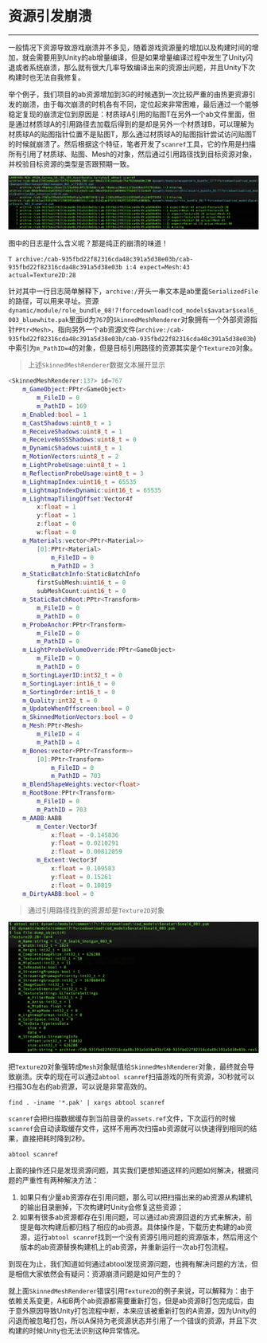 # 资源引发崩溃
---

一般情况下资源导致游戏崩溃并不多见，随着游戏资源量的增加以及构建时间的增加，就会需要用到Unity的ab增量编译，但是如果增量编译过程中发生了Unity闪退或者系统崩溃，那么就有很大几率导致编译出来的资源出问题，并且Unity下次构建时也无法自我修复。

举个例子，我们项目的ab资源增加到3G的时候遇到一次比较严重的由热更资源引发的崩溃，由于每次崩溃的时机各有不同，定位起来非常困难，最后通过一个能够稳定复现的崩溃定位到原因是：材质球A引用的贴图T在另外一个ab文件里面，但是通过材质球A的引用路径去加载后得到的是却是另外一个材质球B，可以理解为材质球A的贴图指针位置不是贴图T，那么通过材质球A的贴图指针尝试访问贴图T的时候就崩溃了。然后根据这个特征，笔者开发了`scanref`工具，它的作用是扫描所有引用了材质球、贴图、Mesh的对象，然后通过引用路径找到目标资源对象，并校验目标资源的类型是否跟预期一致。

![](crash/scanref.png)

图中的日志是什么含义呢？那是纯正的崩溃的味道！
```
T archive:/cab-935fbd22f82316cda48c391a5d38e03b/cab-935fbd22f82316cda48c391a5d38e03b i:4 expect=Mesh:43 actual=Texture2D:28
```
针对其中一行日志简单解释下，`archive:/`开头一串文本是ab里面`SerializedFile`的路径，可以用来寻址。资源`dynamic/module/role_bundle_08!7!forcedownload!cod_models$avatar$seal6_003_bluewhite.pak`里面id为`767`的`SkinnedMeshRenderer`对象拥有一个外部资源指针`PPtr<Mesh>`，指向另外一个ab资源文件(`archive:/cab-935fbd22f82316cda48c391a5d38e03b/cab-935fbd22f82316cda48c391a5d38e03b`)中索引为`m_PathID=4`的对象，但是目标引用路径的资源其实是个`Texture2D`对象。

> 上述`SkinnedMeshRenderer`数据文本展开显示

```c++
<SkinnedMeshRenderer:137> id=767
    m_GameObject:PPtr<GameObject>
        m_FileID = 0
        m_PathID = 169
    m_Enabled:bool = 1
    m_CastShadows:uint8_t = 1
    m_ReceiveShadows:uint8_t = 1
    m_ReceiveNoSSShadows:uint8_t = 0
    m_DynamicShadows:uint8_t = 1
    m_MotionVectors:uint8_t = 2
    m_LightProbeUsage:uint8_t = 1
    m_ReflectionProbeUsage:uint8_t = 3
    m_LightmapIndex:uint16_t = 65535
    m_LightmapIndexDynamic:uint16_t = 65535
    m_LightmapTilingOffset:Vector4f
        x:float = 1
        y:float = 1
        z:float = 0
        w:float = 0
    m_Materials:vector<PPtr<Material>>
        [0]:PPtr<Material>
            m_FileID = 0
            m_PathID = 3
    m_StaticBatchInfo:StaticBatchInfo
        firstSubMesh:uint16_t = 0
        subMeshCount:uint16_t = 0
    m_StaticBatchRoot:PPtr<Transform>
        m_FileID = 0
        m_PathID = 0
    m_ProbeAnchor:PPtr<Transform>
        m_FileID = 0
        m_PathID = 0
    m_LightProbeVolumeOverride:PPtr<GameObject>
        m_FileID = 0
        m_PathID = 0
    m_SortingLayerID:int32_t = 0
    m_SortingLayer:int16_t = 0
    m_SortingOrder:int16_t = 0
    m_Quality:int32_t = 0
    m_UpdateWhenOffscreen:bool = 0
    m_SkinnedMotionVectors:bool = 0
    m_Mesh:PPtr<Mesh>
        m_FileID = 4
        m_PathID = 4
    m_Bones:vector<PPtr<Transform>>
        [0]:PPtr<Transform>
            m_FileID = 0
            m_PathID = 703
    m_BlendShapeWeights:vector<float>
    m_RootBone:PPtr<Transform>
        m_FileID = 0
        m_PathID = 703
    m_AABB:AABB
        m_Center:Vector3f
            x:float = -0.145836
            y:float = 0.0210291
            z:float = 0.00812059
        m_Extent:Vector3f
            x:float = 0.109583
            y:float = 0.15261
            z:float = 0.10819
    m_DirtyAABB:bool = 0
```

> 通过引用路径找到的资源却是`Texture2D`对象

![](crash/notmesh.png)

把`Texture2D`对象强转成`Mesh`对象赋值给`SkinnedMeshRenderer`对象，最终就会导致崩溃。庆幸的现在可以通过`abtool scanref`扫描游戏的所有资源，30秒就可以扫描3G左右的ab资源，可以说是非常高效的。

```
find . -iname '*.pak' | xargs abtool scanref
```

`scanref`会把扫描数据缓存到当前目录的`assets.ref`文件，下次运行的时候`scanref`会自动读取缓存文件，这样不用再次扫描ab资源就可以快速得到相同的结果，直接把耗时降到2秒。

```
abtool scanref
```

上面的操作还只是发现资源问题，其实我们更想知道这样的问题如何解决，根据问题的严重性有两种解决方法：
1. 如果只有少量ab资源存在引用问题，那么可以把扫描出来的ab资源从构建机的输出目录删掉，下次构建时Unity会修复这些资源；
2. 如果有很多ab资源都存在引用问题，可以通过ab资源回退的方式来解决，前提是每次构建后都归档了相应的ab资源。具体操作是，下载历史构建的ab资源，运行`abtool scanref`找到一个没有资源引用问题的资源版本，然后用这个版本的ab资源替换构建机上的ab资源，并重新运行一次ab打包流程。

到现在为止，我们知道如何通过abtool发现资源问题，也拥有解决问题的方法，但是相信大家依然会有疑问：资源崩溃问题是如何产生的？

就上面`SkinnedMeshRenderer`错误引用`Texture2D`的例子来说，可以解释为：由于依赖关系变更，A和B两个ab资源都需要重新打包，但是ab资源B打包完成后，由于意外原因导致Unity打包流程中断，本来应该被重新打包的A资源，因为Unity的闪退而被忽略打包，所以A保持为老资源状态并引用了一个错误的资源，并且下次构建的时候Unity也无法识别这种异常情况。

